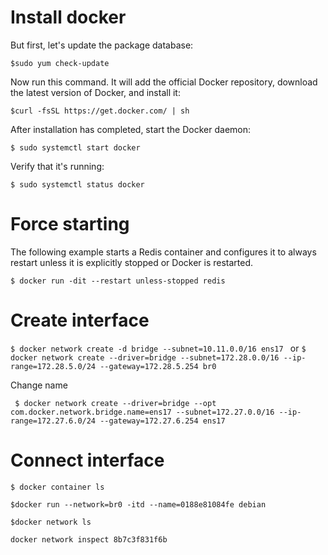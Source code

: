 # Install docker

But first, let's update the package database:

`$sudo yum check-update`

Now run this command. It will add the official Docker repository, download the latest version of Docker, and install it:

`$curl -fsSL https://get.docker.com/ | sh`

After installation has completed, start the Docker daemon:

`$ sudo systemctl start docker`

Verify that it's running:

`$ sudo systemctl status docker`

# Force starting

The following example starts a Redis container and configures it to always restart unless it is explicitly stopped or Docker is restarted.

`$ docker run -dit --restart unless-stopped redis`

# Create interface

`$ docker network create -d bridge --subnet=10.11.0.0/16 ens17 `
or
`$ docker network create --driver=bridge --subnet=172.28.0.0/16 --ip-range=172.28.5.0/24 --gateway=172.28.5.254 br0`

Change name

` $ docker network create --driver=bridge --opt com.docker.network.bridge.name=ens17 --subnet=172.27.0.0/16 --ip-range=172.27.6.0/24 --gateway=172.27.6.254 ens17`

# Connect interface

`$ docker container ls`

`$docker run --network=br0 -itd --name=0188e81084fe debian`

`$docker network ls`

`docker network inspect 8b7c3f831f6b`

